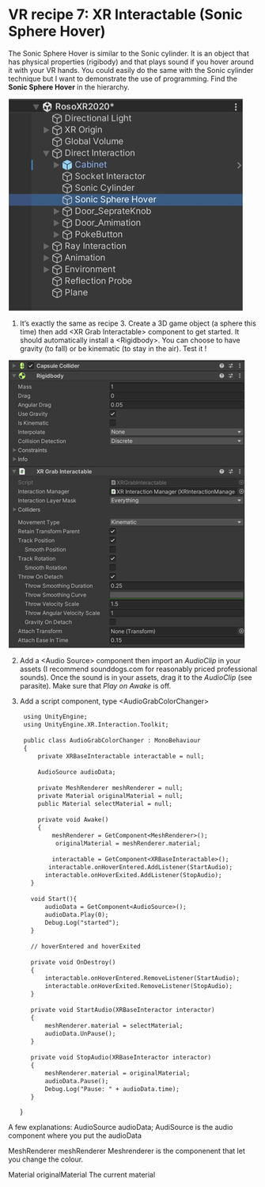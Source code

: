 # VR recipe 7: XR Interactable (Sonic Sphere Hover)

The Sonic Sphere Hover is similar to the Sonic cylinder. It is an object that has physical properties (rigibody) and that plays sound if you hover around it with your VR hands. You could easily do the same with the Sonic cylinder technique but I want to demonstrate the use of programming. Find the <b>Sonic Sphere Hover</b> in the hierarchy.

<p align="left"><img src="images/recipe701.jpg"/></p>

1. It’s exactly the same as recipe 3. Create a 3D game object (a sphere this time) then add &lt;XR Grab Interactable&gt; component to get started. It should automatically install a &lt;Rigidbody&gt;. You can choose to have gravity (to fall) or be kinematic (to stay in the air). Test it !

<p align="left"><img src="images/recipe702.png"/></p>

2. Add a &lt;Audio Source&gt; component then import an <i>AudioClip</i> in your assets (I recommend sounddogs.com for reasonably priced professional sounds). Once the sound is in your assets, drag it to the <i>AudioClip</i> (see parasite). Make sure that <i>Play on Awake</i> is off.

3. Add a script component, type &lt;AudioGrabColorChanger&gt;

		using UnityEngine;
		using UnityEngine.XR.Interaction.Toolkit;

		public class AudioGrabColorChanger : MonoBehaviour
		{
			private XRBaseInteractable interactable = null;
	
			AudioSource audioData;
	
			private MeshRenderer meshRenderer = null;
			private Material originalMaterial = null;
			public Material selectMaterial = null;

			private void Awake()
			{	
				meshRenderer = GetComponent<MeshRenderer>();
   				 originalMaterial = meshRenderer.material;
		
     			interactable = GetComponent<XRBaseInteractable>();
     		   interactable.onHoverEntered.AddListener(StartAudio);
     		  interactable.onHoverExited.AddListener(StopAudio);	
		  }

		  void Start(){
			  audioData = GetComponent<AudioSource>();
			  audioData.Play(0);
			  Debug.Log("started");	
		  }

		  // hoverEntered and hoverExited	

		  private void OnDestroy()
		  {	
			  interactable.onHoverEntered.RemoveListener(StartAudio); 
			  interactable.onHoverExited.RemoveListener(StopAudio);
		  }
		
		  private void StartAudio(XRBaseInteractor interactor)
		  {
			  meshRenderer.material = selectMaterial;
			  audioData.UnPause();
		  }

		  private void StopAudio(XRBaseInteractor interactor)
		  {
			  meshRenderer.material = originalMaterial;
			  audioData.Pause();
			  Debug.Log("Pause: " + audioData.time);	
		  }
	  }


A few explanations:
AudioSource audioData;
AudiSource is the audio component where you put the audioData

MeshRenderer meshRenderer 
Meshrenderer is the componenent that let you change the colour.

Material originalMaterial
The current material
